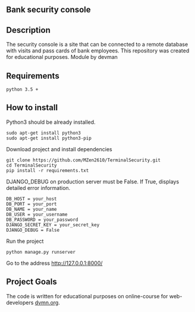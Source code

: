 Bank security console
-----------------------------

Description
-----------
The security console is a site that can be connected to a remote database with visits and pass cards of bank employees.
This repository was created for educational purposes. Module by devman

Requirements
--------------------------
```
python 3.5 +
```

How to install
--------------
Python3 should be already installed.
```
sudo apt-get install python3
sudo apt-get install python3-pip
```
Download project and install dependencies
```
git clone https://github.com/MZen2610/TerminalSecurity.git
cd TerminalSecurity
pip install -r requirements.txt
```
DJANGO_DEBUG on production server must be False. If True, displays detailed error information.
```
DB_HOST = your_host
DB_PORT = your_port
DB_NAME = your_name
DB_USER = your_username
DB_PASSWORD = your_password
DJANGO_SECRET_KEY = your_secret_key
DJANGO_DEBUG = False
```
Run the project
```
python manage.py runserver
```
Go to the address http://127.0.0.1:8000/

Project Goals
-------------

The code is written for educational purposes on online-course for web-developers [dvmn.org](https://dvmn.org/).
